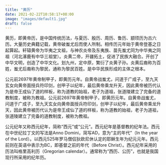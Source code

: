 ```yaml
---
title: "黄历"
date: 2021-02-22T10:58:17+08:00
image: "images/default1.jpg"
draft: false
---
```


黄历，即黄帝历，是中国传统历法，与夏历、殷历、周历、鲁历、颛顼历为古六历。大量历史典籍记载，黄帝破蚩尤后而使人所制。相传历元年始于黄帝登基之日起算起。轩辕黄帝为华夷之文祖，与神农炎帝及东夷族、苗先蚩尤同为中华夷之同祖（河北涿鹿有中华三祖堂）。炎黄二帝，开疆拓土，促进了民族大融合。开创了中华文明，创造了中华文化。划九州，定中原，繁衍了炎黄子孙。炎黄后裔称为百姓，蚩尤后裔称为黎民，通称为黎民百姓。是中华民族形成的主体之根本。

公元前2697年黄帝制甲子，即黄历元年。自黄帝战蚩尤，问道于广成子，至九天玄女向黄帝面授兵符印剑，创甲子以纪年，最后黄帝乘龙升天，因此黄帝被历代认为是帝王成仙了道的样板，称为道教的始祖，老子为道祖，张道陵建立了完备的道教制度，被称为教祖。公元前2697年黄帝制甲子，即黄历元年。自黄帝战蚩尤，问道于广成子，至九天玄女向黄帝面授兵符印剑，创甲子以纪年，最后黄帝乘龙升天，因此黄帝被历代认为是帝王成仙了道的样板，称为道教的始祖，老子为道祖，张道陵建立了完备的道教制度，被称为教祖。

公元纪年又称西元纪年，简称“西元”或“公元”。西元纪年是基督教的纪年法。西元在中世纪拉丁文的写法是Anno Domini，简写AD，意为“主的年代”（In the year of the Lord）。以西元525年罗马僧侣狄欧尼休认定的耶稣生年为纪元元年。西元前则在英语中表示为BC，即基督之前的年代（Before Christ）。西元纪年采用的历法叫格里高利历（Gregorian calendar）。通常称为“西历、公历”，也就是我国现行所采用的纪年历。



